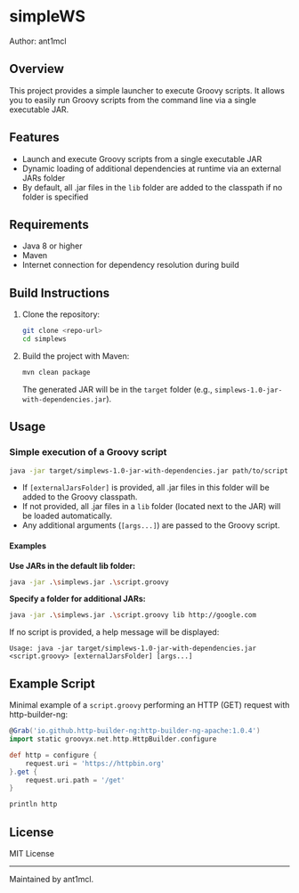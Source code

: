 # simpleWS

Author: ant1mcl

## Overview

This project provides a simple launcher to execute Groovy scripts.
It allows you to easily run Groovy scripts from the command line via a single executable JAR.

## Features
- Launch and execute Groovy scripts from a single executable JAR
- Dynamic loading of additional dependencies at runtime via an external JARs folder
- By default, all .jar files in the `lib` folder are added to the classpath if no folder is specified


## Requirements
- Java 8 or higher
- Maven
- Internet connection for dependency resolution during build

## Build Instructions

1. Clone the repository:
   ```sh
   git clone <repo-url>
   cd simplews
   ```
2. Build the project with Maven:
   ```sh
   mvn clean package
   ```
   The generated JAR will be in the `target` folder (e.g., `simplews-1.0-jar-with-dependencies.jar`).

## Usage

### Simple execution of a Groovy script

```sh
java -jar target/simplews-1.0-jar-with-dependencies.jar path/to/script.groovy [externalJarsFolder] [args...]
```

- If `[externalJarsFolder]` is provided, all .jar files in this folder will be added to the Groovy classpath.
- If not provided, all .jar files in a `lib` folder (located next to the JAR) will be loaded automatically.
- Any additional arguments (`[args...]`) are passed to the Groovy script.

#### Examples

**Use JARs in the default lib folder:**
```sh
java -jar .\simplews.jar .\script.groovy
```

**Specify a folder for additional JARs:**
```sh
java -jar .\simplews.jar .\script.groovy lib http://google.com
```

If no script is provided, a help message will be displayed:
```
Usage: java -jar target/simplews-1.0-jar-with-dependencies.jar <script.groovy> [externalJarsFolder] [args...]
```

## Example Script

Minimal example of a `script.groovy` performing an HTTP (GET) request with http-builder-ng:

```groovy
@Grab('io.github.http-builder-ng:http-builder-ng-apache:1.0.4')
import static groovyx.net.http.HttpBuilder.configure

def http = configure {
    request.uri = 'https://httpbin.org'
}.get {
    request.uri.path = '/get'
}

println http
```

## License

MIT License

---

Maintained by ant1mcl.